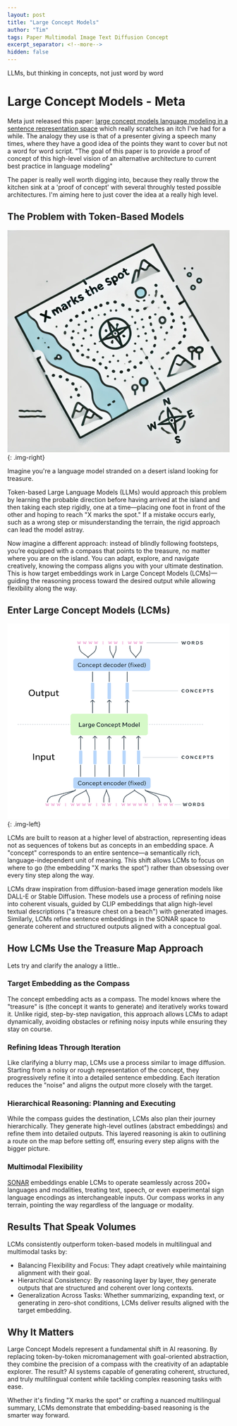 ```yaml
---
layout: post
title: "Large Concept Models"
author: "Tim"
tags: Paper Multimodal Image Text Diffusion Concept
excerpt_separator: <!--more-->
hidden: false
---
```

LLMs, but thinking in concepts, not just word by word
<!--more-->
# Large Concept Models - Meta

Meta just released this paper: [large concept models language modeling in a sentence representation space](https://ai.meta.com/research/publications/large-concept-models-language-modeling-in-a-sentence-representation-space/) which really scratches an itch I've had for a while. The analogy they use is that of a presenter giving a speech many times, where they have a good idea of the points they want to cover but not a word for word script. "The goal of this paper is to provide a proof of concept of this high-level vision of an alternative architecture to current best practice in language modeling"

The paper is really well worth digging into, because they really throw the kitchen sink at a 'proof of concept' with several throughly tested possible architectures. I'm aiming here to just cover the idea at a really high level.

## The Problem with Token-Based Models

![treasure map illustration](/assets/images/treasure-map.webp){: .img-right}

Imagine you're a language model stranded on a desert island looking for treasure. 

Token-based Large Language Models (LLMs) would approach this problem by learning the probable direction before having arrived at the island and then taking each step rigidly, one at a time—placing one foot in front of the other and hoping to reach "X marks the spot." If a mistake occurs early, such as a wrong step or misunderstanding the terrain, the rigid approach can lead the model astray.

Now imagine a different approach: instead of blindly following footsteps, you’re equipped with a compass that points to the treasure, no matter where you are on the island. You can adapt, explore, and navigate creatively, knowing the compass aligns you with your ultimate destination. This is how target embeddings work in Large Concept Models (LCMs)—guiding the reasoning process toward the desired output while allowing flexibility along the way.

## Enter Large Concept Models (LCMs)

![High Level LCM Architecture Diagram](/assets/images/lcm-architecture.png){: .img-left}

LCMs are built to reason at a higher level of abstraction, representing ideas not as sequences of tokens but as concepts in an embedding space. A "concept" corresponds to an entire sentence—a semantically rich, language-independent unit of meaning. This shift allows LCMs to focus on where to go (the embedding "X marks the spot") rather than obsessing over every tiny step along the way.

LCMs draw inspiration from diffusion-based image generation models like DALL-E or Stable Diffusion. These models use a process of refining noise into coherent visuals, guided by CLIP embeddings that align high-level textual descriptions ("a treasure chest on a beach") with generated images. Similarly, LCMs refine sentence embeddings in the SONAR space to generate coherent and structured outputs aligned with a conceptual goal.

## How LCMs Use the Treasure Map Approach

Lets try and clarify the analogy a little..

### Target Embedding as the Compass

The concept embedding acts as a compass. The model knows where the "treasure" is (the concept it wants to generate) and iteratively works toward it. Unlike rigid, step-by-step navigation, this approach allows LCMs to adapt dynamically, avoiding obstacles or refining noisy inputs while ensuring they stay on course.


### Refining Ideas Through Iteration
Like clarifying a blurry map, LCMs use a process similar to image diffusion. Starting from a noisy or rough representation of the concept, they progressively refine it into a detailed sentence embedding. Each iteration reduces the "noise" and aligns the output more closely with the target.

### Hierarchical Reasoning: Planning and Executing
While the compass guides the destination, LCMs also plan their journey hierarchically. They generate high-level outlines (abstract embeddings) and refine them into detailed outputs. This layered reasoning is akin to outlining a route on the map before setting off, ensuring every step aligns with the bigger picture.

### Multimodal Flexibility
[SONAR](https://arxiv.org/abs/2308.11466) embeddings enable LCMs to operate seamlessly across 200+ languages and modalities, treating text, speech, or even experimental sign language encodings as interchangeable inputs. Our compass works in any terrain, pointing the way regardless of the language or modality.

## Results That Speak Volumes
LCMs consistently outperform token-based models in multilingual and multimodal tasks by:

* Balancing Flexibility and Focus: They adapt creatively while maintaining alignment with their goal.
* Hierarchical Consistency: By reasoning layer by layer, they generate outputs that are structured and coherent over long contexts.
* Generalization Across Tasks: Whether summarizing, expanding text, or generating in zero-shot conditions, LCMs deliver results aligned with the target embedding.


## Why It Matters
Large Concept Models represent a fundamental shift in AI reasoning. By replacing token-by-token micromanagement with goal-oriented abstraction, they combine the precision of a compass with the creativity of an adaptable explorer. The result? AI systems capable of generating coherent, structured, and truly multilingual content while tackling complex reasoning tasks with ease.

Whether it's finding "X marks the spot" or crafting a nuanced multilingual summary, LCMs demonstrate that embedding-based reasoning is the smarter way forward.